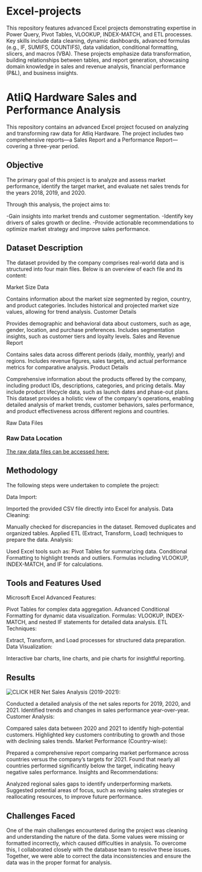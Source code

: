 # Excel-projects
This repository features advanced Excel projects demonstrating expertise in Power Query, Pivot Tables, VLOOKUP, INDEX-MATCH, and ETL processes. Key skills include data cleaning, dynamic dashboards, advanced formulas (e.g., IF, SUMIFS, COUNTIFS), data validation, conditional formatting, slicers, and macros (VBA). These projects emphasize data transformation, building relationships between tables, and report generation, showcasing domain knowledge in sales and revenue analysis, financial performance (P&L), and business insights.




#  AtliQ Hardware Sales and Performance Analysis
This repository contains an advanced Excel project focused on analyzing and transforming raw data for Atliq Hardware. The project includes two comprehensive reports—a Sales Report and a Performance Report—covering a three-year period.

## Objective
The primary goal of this project is to analyze and assess market performance, identify the target market, and evaluate net sales trends for the years 2018, 2019, and 2020.

Through this analysis, the project aims to:

-Gain insights into market trends and customer segmentation.
-Identify key drivers of sales growth or decline.
-Provide actionable recommendations to optimize market strategy and improve sales performance.


## Dataset Description
The dataset provided by the company comprises real-world data and is structured into four main files. Below is an overview of each file and its content:

Market Size Data

Contains information about the market size segmented by region, country, and product categories.
Includes historical and projected market size values, allowing for trend analysis.
Customer Details

Provides demographic and behavioral data about customers, such as age, gender, location, and purchase preferences.
Includes segmentation insights, such as customer tiers and loyalty levels.
Sales and Revenue Report

Contains sales data across different periods (daily, monthly, yearly) and regions.
Includes revenue figures, sales targets, and actual performance metrics for comparative analysis.
Product Details

Comprehensive information about the products offered by the company, including product IDs, descriptions, categories, and pricing details.
May include product lifecycle data, such as launch dates and phase-out plans.
This dataset provides a holistic view of the company's operations, enabling detailed analysis of market trends, customer behaviors, sales performance, and product effectiveness across different regions and countries.

Raw Data Files
### Raw Data Location  
  

 [The raw data files can be accessed here:](https://github.com/prathampratap007/Excel-projects/tree/54850cf4f38cd754c0c394a020ee72acfbd8fa84/ATLIQ%20PROJECT%20FOLDER/RAW%20DATA)



##  Methodology
The following steps were undertaken to complete the project:

Data Import:

Imported the provided CSV file directly into Excel for analysis.
Data Cleaning:

Manually checked for discrepancies in the dataset.
Removed duplicates and organized tables.
Applied ETL (Extract, Transform, Load) techniques to prepare the data.
Analysis:

Used Excel tools such as:
Pivot Tables for summarizing data.
Conditional Formatting to highlight trends and outliers.
Formulas including VLOOKUP, INDEX-MATCH, and IF for calculations.


## Tools and Features Used
Microsoft Excel Advanced Features:

Pivot Tables for complex data aggregation.
Advanced Conditional Formatting for dynamic data visualization.
Formulas: VLOOKUP, INDEX-MATCH, and nested IF statements for detailed data analysis.
ETL Techniques:

Extract, Transform, and Load processes for structured data preparation.
Data Visualization:

Interactive bar charts, line charts, and pie charts for insightful reporting.


## Results
![CLICK HER](https://github.com/prathampratap007/Excel-projects/blob/7243b2ff418144f3102b1bcba23ae0b9562df313/Screenshot%202024-11-27%20004449.png)
Net Sales Analysis (2019-2021):

Conducted a detailed analysis of the net sales reports for 2019, 2020, and 2021.
Identified trends and changes in sales performance year-over-year.
Customer Analysis:

Compared sales data between 2020 and 2021 to identify high-potential customers.
Highlighted key customers contributing to growth and those with declining sales trends.
Market Performance (Country-wise):

Prepared a comprehensive report comparing market performance across countries versus the company’s targets for 2021.
Found that nearly all countries performed significantly below the target, indicating heavy negative sales performance.
Insights and Recommendations:

Analyzed regional sales gaps to identify underperforming markets.
Suggested potential areas of focus, such as revising sales strategies or reallocating resources, to improve future performance.


## Challenges Faced
One of the main challenges encountered during the project was cleaning and understanding the nature of the data. Some values were missing or formatted incorrectly, which caused difficulties in analysis. To overcome this, I collaborated closely with the database team to resolve these issues. Together, we were able to correct the data inconsistencies and ensure the data was in the proper format for analysis.



